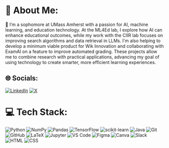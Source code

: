 # 💫 About Me:
🔭 I’m a sophomore at UMass Amherst with a passion for AI, machine learning, and education technology. At the ML4Ed lab, I explore how AI can enhance educational outcomes, while my work with the CIIR lab focuses on improving search algorithms and data retrieval in LLMs. I'm also helping to develop a minimum viable product for Wik Innovation and collaborating with ExamAI on a feature to improve automated grading. These projects allow me to combine research with practical applications, advancing my goal of using technology to create smarter, more efficient learning experiences.


## 🌐 Socials:
[![LinkedIn](https://img.shields.io/badge/LinkedIn-%230077B5.svg?logo=linkedin&logoColor=white)](https://www.linkedin.com/in/adriana-caraeni/) 
[![X](https://img.shields.io/badge/X-black.svg?logo=X&logoColor=white)](https://x.com/ACaraeni70560)

# 💻 Tech Stack:
![Python](https://img.shields.io/badge/python-3670A0?style=for-the-badge&logo=python&logoColor=ffdd54) ![NumPy](https://img.shields.io/badge/numpy-%23013243.svg?style=for-the-badge&logo=numpy&logoColor=white) ![Pandas](https://img.shields.io/badge/Pandas-%23150458.svg?style=for-the-badge&logo=pandas&logoColor=white) ![TensorFlow](https://img.shields.io/badge/TensorFlow-%23FF6F00.svg?style=for-the-badge&logo=TensorFlow&logoColor=white) ![scikit-learn](https://img.shields.io/badge/scikit--learn-%23F7931E.svg?style=for-the-badge&logo=scikit-learn&logoColor=white) ![Java](https://img.shields.io/badge/Java-%23ED8B00.svg?style=for-the-badge&logo=java&logoColor=white) ![Git](https://img.shields.io/badge/Git-%23F05032.svg?style=for-the-badge&logo=git&logoColor=white) ![GitHub](https://img.shields.io/badge/github-121013?style=for-the-badge&logo=github&logoColor=white) ![LaTeX](https://img.shields.io/badge/LaTeX-008080?style=for-the-badge&logo=LaTeX&logoColor=white) ![Jupyter](https://img.shields.io/badge/Jupyter-F37626?style=for-the-badge&logo=jupyter&logoColor=white) ![VS Code](https://img.shields.io/badge/VS%20Code-0078d4?style=for-the-badge&logo=visual-studio-code&logoColor=white) ![Figma](https://img.shields.io/badge/Figma-F24E1E?style=for-the-badge&logo=figma&logoColor=white) ![Canva](https://img.shields.io/badge/Canva-%2300C4CC.svg?style=for-the-badge&logo=Canva&logoColor=white) ![Slack](https://img.shields.io/badge/Slack-%234A154B.svg?style=for-the-badge&logo=slack&logoColor=white) ![HTML](https://img.shields.io/badge/HTML-%23E34F26.svg?style=for-the-badge&logo=html5&logoColor=white) ![CSS](https://img.shields.io/badge/CSS-%231572B6.svg?style=for-the-badge&logo=css3&logoColor=white)  

